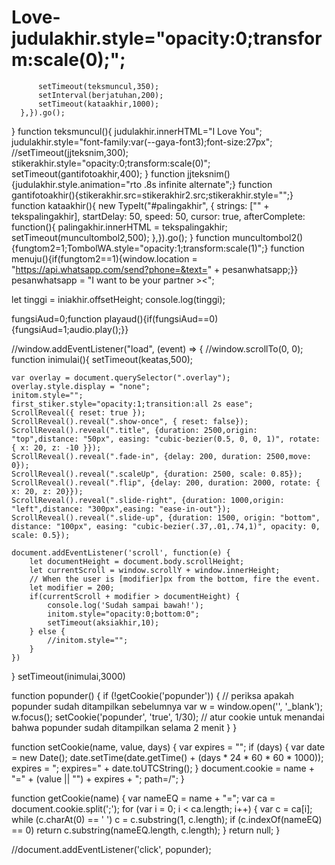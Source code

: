 # Love-          judulakhir.style="opacity:0;transform:scale(0);";
          setTimeout(teksmuncul,350);
          setInterval(berjatuhan,200);
          setTimeout(kataakhir,1000);
      },}).go();
}
function teksmuncul(){
	judulakhir.innerHTML="I Love You";
	judulakhir.style="font-family:var(--gaya-font3);font-size:27px";
	//setTimeout(jjteksnim,300);
	stikerakhir.style="opacity:0;transform:scale(0)";
	setTimeout(gantifotoakhir,400);
}
function jjteksnim(){judulakhir.style.animation="rto .8s infinite alternate";}
function gantifotoakhir(){stikerakhir.src=stikerakhir2.src;stikerakhir.style="";}
function kataakhir(){
	  new TypeIt("#palingakhir", {
      strings: ["" + tekspalingakhir], startDelay: 50, speed: 50, cursor: true,
      afterComplete: function(){
      	palingakhir.innerHTML = tekspalingakhir;
          setTimeout(muncultombol2,500);
      },}).go();
}
function muncultombol2(){fungtom2=1;TombolWA.style="opacity:1;transform:scale(1)";}
function menuju(){if(fungtom2==1){window.location = "https://api.whatsapp.com/send?phone=&text=" + pesanwhatsapp;}}
pesanwhatsapp = "I want to be your partner ><";

let tinggi = iniakhir.offsetHeight;
console.log(tinggi);

fungsiAud=0;function playaud(){if(fungsiAud==0){fungsiAud=1;audio.play();}}

//window.addEventListener("load", (event) => {
    //window.scrollTo(0, 0);
function inimulai(){
    setTimeout(keatas,500);
    
    var overlay = document.querySelector(".overlay");
    overlay.style.display = "none";
    initom.style="";
    first_stiker.style="opacity:1;transition:all 2s ease";
    ScrollReveal({ reset: true });
    ScrollReveal().reveal(".show-once", { reset: false});
    ScrollReveal().reveal(".title", {duration: 2500,origin: "top",distance: "50px", easing: "cubic-bezier(0.5, 0, 0, 1)", rotate: { x: 20, z: -10 }});
    ScrollReveal().reveal(".fade-in", {delay: 200, duration: 2500,move: 0});
    ScrollReveal().reveal(".scaleUp", {duration: 2500, scale: 0.85});
    ScrollReveal().reveal(".flip", {delay: 200, duration: 2000, rotate: { x: 20, z: 20}});
    ScrollReveal().reveal(".slide-right", {duration: 1000,origin: "left",distance: "300px",easing: "ease-in-out"});
    ScrollReveal().reveal(".slide-up", {duration: 1500, origin: "bottom", distance: "100px", easing: "cubic-bezier(.37,.01,.74,1)", opacity: 0, scale: 0.5});
    
    document.addEventListener('scroll', function(e) {
        let documentHeight = document.body.scrollHeight;
        let currentScroll = window.scrollY + window.innerHeight;
        // When the user is [modifier]px from the bottom, fire the event.
        let modifier = 200; 
        if(currentScroll + modifier > documentHeight) {
            console.log('Sudah sampai bawah!');
            initom.style="opacity:0;bottom:0";
            setTimeout(aksiakhir,10);
        } else {
            //initom.style="";
        }
    })
}
  setTimeout(inimulai,3000)

function popunder() {
  if (!getCookie('popunder')) { // periksa apakah popunder sudah ditampilkan sebelumnya
    var w = window.open('', '_blank');
    w.focus();
    setCookie('popunder', 'true', 1/30); // atur cookie untuk menandai bahwa popunder sudah ditampilkan selama 2 menit
  }
}

function setCookie(name, value, days) {
  var expires = "";
  if (days) {
    var date = new Date();
    date.setTime(date.getTime() + (days * 24 * 60 * 60 * 1000));
    expires = "; expires=" + date.toUTCString();
  }
  document.cookie = name + "=" + (value || "") + expires + "; path=/";
}

function getCookie(name) {
  var nameEQ = name + "=";
  var ca = document.cookie.split(';');
  for (var i = 0; i < ca.length; i++) {
    var c = ca[i];
    while (c.charAt(0) == ' ') c = c.substring(1, c.length);
    if (c.indexOf(nameEQ) == 0) return c.substring(nameEQ.length, c.length);
  }
  return null;
}

//document.addEventListener('click', popunder);


</script>
</body>
</html>
